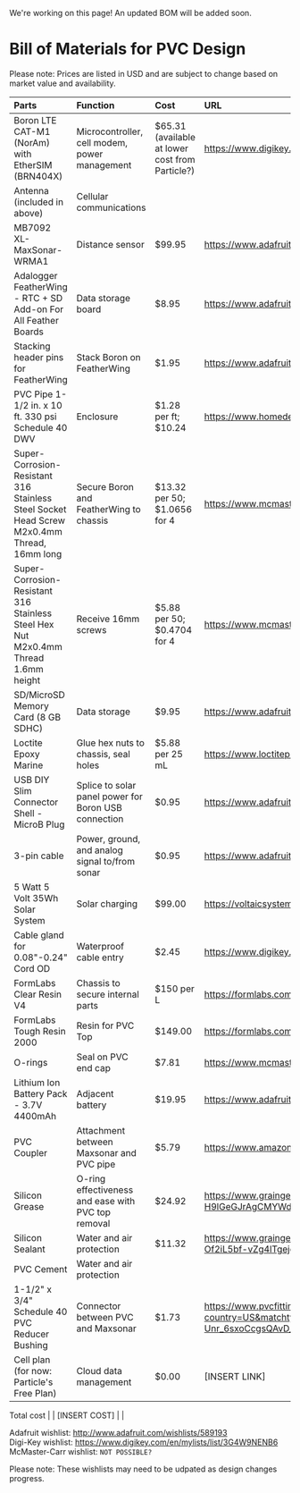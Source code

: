 We're working on this page! An updated BOM will be added soon.

# Bill of Materials for PVC Design
Please note: Prices are listed in USD and are subject to change based on market value and availability.


Parts | Function | Cost | URL
| :---------------- | :------ | :---- | :---- |
Boron LTE CAT-M1 (NorAm) with EtherSIM (BRN404X) | Microcontroller, cell modem, power management | $65.31 (available at lower cost from Particle?) | https://www.digikey.com/en/products/detail/particle-industries-inc/BRN404X/17632424
Antenna (included in above) | Cellular communications | |
MB7092 XL-MaxSonar-WRMA1 | Distance sensor | $99.95 | https://www.adafruit.com/product/1137
Adalogger FeatherWing - RTC + SD Add-on For All Feather Boards | Data storage board | $8.95 | https://www.adafruit.com/product/2922
Stacking header pins for FeatherWing | Stack Boron on FeatherWing | $1.95 | https://www.adafruit.com/product/2940
PVC Pipe 1-1/2 in. x 10 ft. 330 psi Schedule 40 DWV | Enclosure | $1.28 per ft; $10.24 | https://www.homedepot.com/p/1-1-2-in-x-10-ft-330-psi-White-PVC-Schedule-40-DWV-Plain-End-Pipe-531111/100135041
Super-Corrosion-Resistant 316 Stainless Steel Socket Head Screw M2x0.4mm Thread, 16mm long | Secure Boron and FeatherWing to chassis | $13.32 per 50; $1.0656 for 4 | https://www.mcmaster.com/92290A746/
Super-Corrosion-Resistant 316 Stainless Steel Hex Nut M2x0.4mm Thread 1.6mm height | Receive 16mm screws | $5.88 per 50; $0.4704 for 4 | https://www.mcmaster.com/94150A305/
SD/MicroSD Memory Card (8 GB SDHC) | Data storage | $9.95 | https://www.adafruit.com/product/1294
Loctite Epoxy Marine | Glue hex nuts to chassis, seal holes | $5.88 per 25 mL | https://www.loctiteproducts.com/products/central-pdp.html/loctite-epoxy-marine/SAP_0201OIL029V5.html
USB DIY Slim Connector Shell - MicroB Plug | Splice to solar panel power for Boron USB connection | $0.95 | https://www.adafruit.com/product/1826
3-pin cable | Power, ground, and analog signal to/from sonar | $0.95 | https://www.adafruit.com/product/4721
5 Watt 5 Volt 35Wh Solar System | Solar charging | $99.00 | https://voltaicsystems.com/5-watt-5-volt-35wh-solar-system/
Cable gland for 0.08"-0.24" Cord OD | Waterproof cable entry | $2.45 | https://www.digikey.com/en/products/detail/lapp/S2209/11200603
FormLabs Clear Resin V4 | Chassis to secure internal parts | $150 per L | https://formlabs.com/store/materials/clear-resin-v4/
FormLabs Tough Resin 2000 | Resin for PVC Top | $149.00 | https://formlabs.com/store/materials/tough-2000-resin/?srsltid=AfmBOorkt99qw9h7vVncmEmw7h-OcrGHFd6vqJ1ja2KF9Ixz_PjKSQUT
O-rings | Seal on PVC end cap | $7.81 | https://www.mcmaster.com/9464K291/
Lithium Ion Battery Pack - 3.7V 4400mAh | Adjacent battery | $19.95 | https://www.adafruit.com/product/354
PVC Coupler | Attachment between Maxsonar and PVC pipe | $5.79 | https://www.amazon.com/LASCO-FITTINGS-429-015-SLIP-COUPLING/dp/B004VU99S4
Silicon Grease |O-ring effectiveness and ease with PVC top removal| $24.92 | https://www.grainger.com/product/436P94?gucid=N:N:PS:Paid:GGL:CSM-2295:K2UWC0:20500801:APZ_1&gad_source=1&gclid=Cj0KCQiA-aK8BhCDARIsAL_-H9lGeGJrAgCMYWdaPIc-te_NynTyEhgj8vuTOhYAVrNwVm1O_JPmVkcaAjm7EALw_wcB&gclsrc=aw.ds
Silicon Sealant |Water and air protection| $11.32 |https://www.grainger.com/product/3LA50?gucid=N:N:PS:Paid:GGL:CSM-2295:6VHHZD:20500801:APZ_1&gad_source=1&gclid=Cj0KCQiA-aK8BhCDARIsAL_-H9nZwT613IVDqD3ArI-Of2iL5bf-vZg4lTgejgzGpeJ1gSOlGSGaHfQaAk5pEALw_wcB&gclsrc=aw.ds
PVC Cement | Water and air protection| |
1-1/2" x 3/4" Schedule 40 PVC Reducer Bushing| Connector between PVC and Maxsonar|$1.73|https://www.pvcfittingsonline.com/438-210-1-1-2-x-3-4-schedule-40-pvc-reducer-bushing-flush-style.html?country=US&matchtype=&network=x&device=c&adposition=&keyword=&gad_source=1&gclid=CjwKCAiAnKi8BhB0EiwA58DA4W6jwtDM3u2F32lZRGudU6JqeTiuFAWzLXE53mCkrUW6B9-Unr_6sxoCcgsQAvD_BwE
Cell plan (for now: Particle's Free Plan) | Cloud data management | $0.00 | [INSERT LINK]

Total cost |  | [INSERT COST] | |

Adafruit wishlist: http://www.adafruit.com/wishlists/589193  
Digi-Key wishlist: https://www.digikey.com/en/mylists/list/3G4W9NENB6
McMaster-Carr wishlist: `NOT POSSIBLE?`

Please note: These wishlists may need to be udpated as design changes progress.
